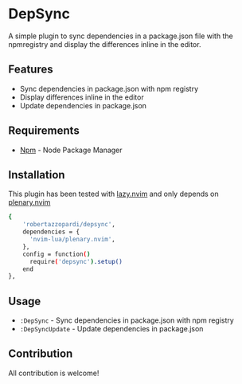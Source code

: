 # DepSync

A simple plugin to sync dependencies in a package.json file with the npmregistry and display the differences inline in the editor.

## Features

- Sync dependencies in package.json with npm registry
- Display differences inline in the editor
- Update dependencies in package.json

## Requirements

- [Npm](https://www.npmjs.com/) - Node Package Manager

## Installation

This plugin has been tested with [lazy.nvim](https://github.com/folke/lazy.nvim) and only depends on [plenary.nvim](https://github.com/nvim-lua/plenary.nvim)

```bash
{
    'robertazzopardi/depsync',
    dependencies = {
      'nvim-lua/plenary.nvim',
    },
    config = function()
      require('depsync').setup()
    end
},
```

## Usage

- `:DepSync` - Sync dependencies in package.json with npm registry
- `:DepSyncUpdate` - Update dependencies in package.json

## Contribution

All contribution is welcome!

